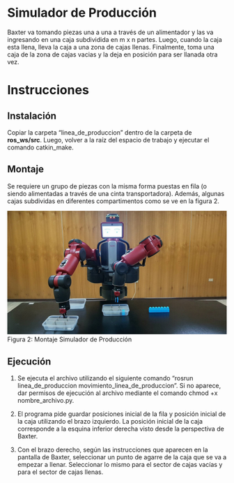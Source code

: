 # Simulador de Producción

Baxter va tomando piezas una a una a través de un alimentador y las va ingresando en una caja subdividida en m x n partes. Luego, cuando la caja esta llena, lleva la caja a una zona de cajas llenas. Finalmente, toma una caja de la zona de cajas vacias y la deja en posición para ser llanada otra vez.

# Instrucciones

## Instalación

Copiar la carpeta “linea_de_produccion” dentro de la carpeta de **ros_ws/src**. Luego, volver a la raíz del espacio de trabajo y ejecutar el comando catkin_make.

## Montaje

Se requiere un grupo de piezas con la misma forma puestas en fila (o siendo alimentadas a través de una cinta transportadora). Además, algunas cajas subdividas en diferentes compartimentos como se ve en la figura 2.

![Screenshot](baxter_produccion.jpg)
Figura 2: Montaje Simulador de Producción

## Ejecución

1.	Se ejecuta el archivo utilizando el siguiente comando “rosrun linea_de_produccion movimiento_linea_de_produccion”. Si no aparece, dar permisos de ejecución al archivo mediante el comando chmod +x nombre_archivo.py.

2.	El programa pide guardar posiciones inicial de la fila y posición inicial de la caja utilizando el brazo izquierdo. La posición inicial de la caja corresponde a la esquina inferior derecha visto desde la perspectiva de Baxter.

3.	Con el brazo derecho, según las instrucciones que aparecen en la pantalla de Baxter,  seleccionar un punto de agarre de la caja que se va a empezar a llenar. Seleccionar lo mismo para el sector de cajas vacías y para el sector de cajas llenas.

